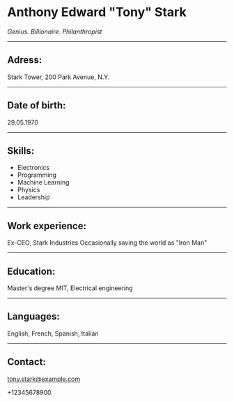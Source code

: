 # Anthony Edward "Tony" Stark
*Genius. Billionaire. Philanthropist*
***
## Adress:
Stark Tower, 200 Park Avenue, N.Y.
***
## Date of birth:
29.05.1970
******
## Skills:
* Electronics
* Programming
* Machine Learning
* Physics
* Leadership
*******
## Work experience:
Ex-CEO, Stark Industries
Occasionally saving the world as "Iron Man"
*****
## Education:
Master's degree 
MIT, Electrical engineering
******
## Languages:
English, French, Spanish, Italian
****
## Contact:
tony.stark@example.com

+12345678900

